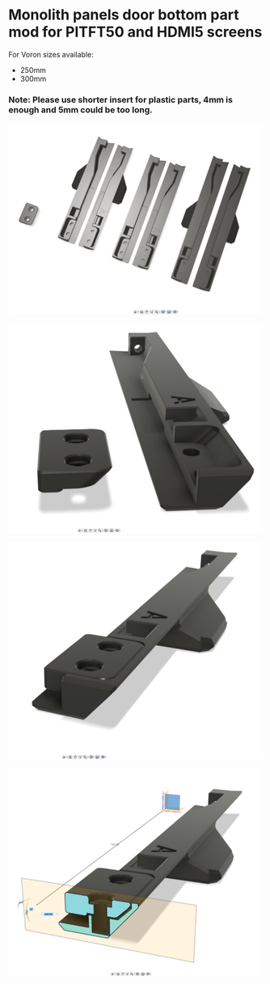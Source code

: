 # Monolith panels door bottom part mod for PITFT50 and HDMI5 screens

For Voron sizes available:
- 250mm
- 300mm

### Note: Please use shorter insert for plastic parts, 4mm is enough and 5mm could be too long.

![image](images/cad-all.png)

![image](images/cad-closeup.png)

![image](images/cad-combined.png)

![image](images/cad-intersection.png)
